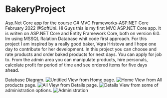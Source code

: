 # BakeryProject

Asp.Net Core app for the course C# MVC Frameworks-ASP.NET Core February 2022 @SoftUni. 
Hi Guys this is my first MVC ASP.NET Core app. It is writen on ASP.NET Core and Entity Framework Core, both on version 6.0. Im using MSSQL Ralation Database whit code first approach. For this project I am inspired by a really good baker, Vqra Hristova and I hope one day to contribute for her development.
In this project you can choose and rate products and order baked products for next days. You can apply 
for job to. From the admin area you can manipulate products, hire personals, calcolate profit for period of time and see ordered items for five days ahead.

Database Diagram.
![Untitled](https://user-images.githubusercontent.com/75274983/162288032-a42bfe7e-7c48-4b51-b041-f3d2e4a153a4.jpg)
View from Home page.
![Home](https://user-images.githubusercontent.com/75274983/162289001-141c15ed-b09a-47d3-9109-898b948d92ce.jpg)
View from All products page.
![All](https://user-images.githubusercontent.com/75274983/162289506-ff65cce6-444e-44a6-8f2d-7645bc743a89.jpg)
View from Details page.
![Details](https://user-images.githubusercontent.com/75274983/162293107-a4d04f21-e4d1-4cb5-9ab2-efc680371f31.jpg)
View from some of administration options.
![Administration](https://user-images.githubusercontent.com/75274983/162289824-b55f3580-e9aa-4bab-8c59-1b4aed4771e1.jpg)

